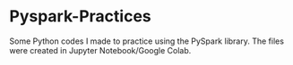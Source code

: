 # Pyspark-Practices
Some Python codes I made to practice using the PySpark library. The files were created in Jupyter Notebook/Google Colab.
